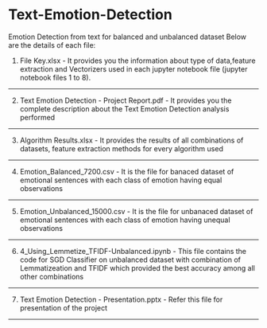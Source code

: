 # Text-Emotion-Detection
Emotion Detection from text for balanced and unbalanced dataset
Below are the details of each file:
1) File Key.xlsx - It provides you the information about type of data,feature extraction and Vectorizers used in each jupyter notebook file (jupyter notebook files 1 to 8).
---------------------------------------------------------------------------------------------------------------------------------

2) Text Emotion Detection - Project Report.pdf - It provides you the complete description about the Text Emotion Detection analysis performed
---------------------------------------------------------------------------------------------------------------------------------

3) Algorithm Results.xlsx - It provides the results of all combinations of datasets, feature extraction methods for every algorithm used
---------------------------------------------------------------------------------------------------------------------------------

4) Emotion_Balanced_7200.csv - It is the file for banaced dataset of emotional sentences with each class of emotion having equal observations
---------------------------------------------------------------------------------------------------------------------------------

5) Emotion_Unbalanced_15000.csv - It is the file for unbanaced dataset of emotional sentences with each class of emotion having unequal observations
---------------------------------------------------------------------------------------------------------------------------------

6) 4_Using_Lemmetize_TFIDF-Unbalanced.ipynb - This file contains the code for SGD Classifier on unbalanced dataset with combination of Lemmatizeation and TFIDF which provided the best accuracy among all other combinations
---------------------------------------------------------------------------------------------------------------------------------

7) Text Emotion Detection - Presentation.pptx - Refer this file for presentation of the project
---------------------------------------------------------------------------------------------------------------------------------

